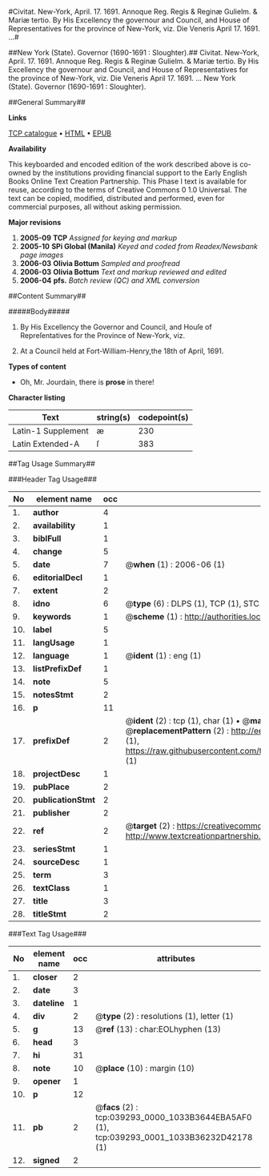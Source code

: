 #Civitat. New-York, April. 17. 1691. Annoque Reg. Regis & Reginæ Gulielm. & Mariæ tertio. By His Excellency the governour and Council, and House of Representatives for the province of New-York, viz. Die Veneris April 17. 1691. ...#

##New York (State). Governor (1690-1691 : Sloughter).##
Civitat. New-York, April. 17. 1691. Annoque Reg. Regis & Reginæ Gulielm. & Mariæ tertio. By His Excellency the governour and Council, and House of Representatives for the province of New-York, viz. Die Veneris April 17. 1691. ...
New York (State). Governor (1690-1691 : Sloughter).

##General Summary##

**Links**

[TCP catalogue](http://www.ota.ox.ac.uk/tcp/)  • 
[HTML](http://tei.it.ox.ac.uk/tcp/Texts-HTML/free/N29/N29496.html)  • 
[EPUB](http://tei.it.ox.ac.uk/tcp/Texts-EPUB/free/N29/N29496.epub)

**Availability**

This keyboarded and encoded edition of the
	       work described above is co-owned by the institutions
	       providing financial support to the Early English Books
	       Online Text Creation Partnership. This Phase I text is
	       available for reuse, according to the terms of Creative
	       Commons 0 1.0 Universal. The text can be copied,
	       modified, distributed and performed, even for
	       commercial purposes, all without asking permission.

**Major revisions**

1. __2005-09__ __TCP__ *Assigned for keying and markup*
1. __2005-10__ __SPi Global (Manila)__ *Keyed and coded from Readex/Newsbank page images*
1. __2006-03__ __Olivia Bottum__ *Sampled and proofread*
1. __2006-03__ __Olivia Bottum__ *Text and markup reviewed and edited*
1. __2006-04__ __pfs.__ *Batch review (QC) and XML conversion*

##Content Summary##

#####Body#####

1. By His Excellency the Governor and Council, and Houſe of Repreſentatives for the Province of New-York, viz.

1. At a Council held at Fort-William-Henry,the 18th of April, 1691.

**Types of content**

  * Oh, Mr. Jourdain, there is **prose** in there!

**Character listing**


|Text|string(s)|codepoint(s)|
|---|---|---|
|Latin-1 Supplement|æ|230|
|Latin Extended-A|ſ|383|

##Tag Usage Summary##

###Header Tag Usage###

|No|element name|occ|attributes|
|---|---|---|---|
|1.|__author__|4||
|2.|__availability__|1||
|3.|__biblFull__|1||
|4.|__change__|5||
|5.|__date__|7| @__when__ (1) : 2006-06 (1)|
|6.|__editorialDecl__|1||
|7.|__extent__|2||
|8.|__idno__|6| @__type__ (6) : DLPS (1), TCP (1), STC (1), NOTIS (1), IMAGE-SET (1), EVANS-CITATION (1)|
|9.|__keywords__|1| @__scheme__ (1) : http://authorities.loc.gov/ (1)|
|10.|__label__|5||
|11.|__langUsage__|1||
|12.|__language__|1| @__ident__ (1) : eng (1)|
|13.|__listPrefixDef__|1||
|14.|__note__|5||
|15.|__notesStmt__|2||
|16.|__p__|11||
|17.|__prefixDef__|2| @__ident__ (2) : tcp (1), char (1)  •  @__matchPattern__ (2) : ([0-9\-]+):([0-9IVX]+) (1), (.+) (1)  •  @__replacementPattern__ (2) : http://eebo.chadwyck.com/downloadtiff?vid=$1&page=$2 (1), https://raw.githubusercontent.com/textcreationpartnership/Texts/master/tcpchars.xml#$1 (1)|
|18.|__projectDesc__|1||
|19.|__pubPlace__|2||
|20.|__publicationStmt__|2||
|21.|__publisher__|2||
|22.|__ref__|2| @__target__ (2) : https://creativecommons.org/publicdomain/zero/1.0/ (1), http://www.textcreationpartnership.org/docs/. (1)|
|23.|__seriesStmt__|1||
|24.|__sourceDesc__|1||
|25.|__term__|3||
|26.|__textClass__|1||
|27.|__title__|3||
|28.|__titleStmt__|2||


###Text Tag Usage###

|No|element name|occ|attributes|
|---|---|---|---|
|1.|__closer__|2||
|2.|__date__|3||
|3.|__dateline__|1||
|4.|__div__|2| @__type__ (2) : resolutions (1), letter (1)|
|5.|__g__|13| @__ref__ (13) : char:EOLhyphen (13)|
|6.|__head__|3||
|7.|__hi__|31||
|8.|__note__|10| @__place__ (10) : margin (10)|
|9.|__opener__|1||
|10.|__p__|12||
|11.|__pb__|2| @__facs__ (2) : tcp:039293_0000_1033B3644EBA5AF0 (1), tcp:039293_0001_1033B36232D42178 (1)|
|12.|__signed__|2||
